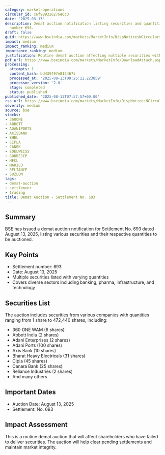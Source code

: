 ```yaml
---
category: market-operations
circular_id: c6f989320276e6c3
date: '2025-08-13'
description: Demat auction notification listing securities and quantities for settlement
  number 693.
draft: false
guid: https://www.bseindia.com/markets/MarketInfo/DispNoticesNCirculars.aspx?Noticeid={0525D1E4-7C5F-4C10-913E-DA179B851CA9}&noticeno=20250813-6&dt=08/13/2025&icount=6&totcount=19&flag=0
impact: medium
impact_ranking: medium
importance_ranking: medium
justification: Routine demat auction affecting multiple securities with varying quantities
pdf_url: https://www.bseindia.com/markets/MarketInfo/DownloadAttach.aspx?id=20250813-6&attachedId=fb1bde16-91ed-430d-82cc-75b5dea34b2d
processing:
  attempts: 1
  content_hash: bd439497e8124675
  processed_at: '2025-08-13T09:26:11.223859'
  processor_version: '2.0'
  stage: completed
  status: published
published_date: '2025-08-13T07:57:57+00:00'
rss_url: https://www.bseindia.com/markets/MarketInfo/DispNoticesNCirculars.aspx?Noticeid={0525D1E4-7C5F-4C10-913E-DA179B851CA9}&noticeno=20250813-6&dt=08/13/2025&icount=6&totcount=19&flag=0
severity: medium
source: bse
stocks:
- 360ONE
- ABBOTT
- ADANIPORTS
- AXISBANK
- BHEL
- CIPLA
- CANBK
- EDELWEISS
- GODREJCP
- HFCL
- MARICO
- RELIANCE
- SUZLON
tags:
- demat-auction
- settlement
- trading
title: Demat Auction - Settlement No. 693
---
```


## Summary

BSE has issued a demat auction notification for Settlement No. 693 dated August 13, 2025, listing various securities and their respective quantities to be auctioned.

## Key Points

- Settlement number: 693
- Date: August 13, 2025
- Multiple securities listed with varying quantities
- Covers diverse sectors including banking, pharma, infrastructure, and technology

## Securities List

The auction includes securities from various companies with quantities ranging from 1 share to 472,440 shares, including:
- 360 ONE WAM (6 shares)
- Abbott India (2 shares)
- Adani Enterprises (2 shares)
- Adani Ports (100 shares)
- Axis Bank (10 shares)
- Bharat Heavy Electricals (31 shares)
- Cipla (45 shares)
- Canara Bank (25 shares)
- Reliance Industries (2 shares)
- And many others

## Important Dates

- Auction Date: August 13, 2025
- Settlement: No. 693

## Impact Assessment

This is a routine demat auction that will affect shareholders who have failed to deliver securities. The auction will help clear pending settlements and maintain market integrity.
